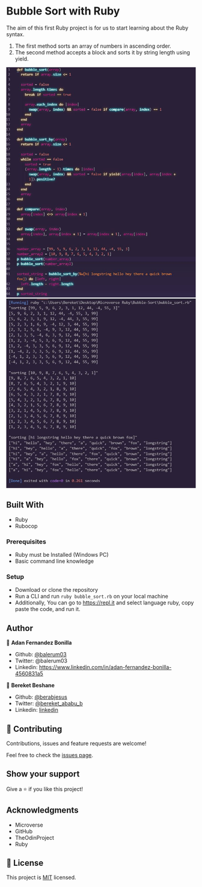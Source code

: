 # Bubble Sort with Ruby
The aim of this first Ruby project is for us to start learning about the Ruby syntax.
  1. The first method sorts an array of numbers in ascending order.
  2. The second method accepts a block and sorts it by string length using yield.

![screenshot](assets/screen.JPG)
![screenshot](assets/screen1.JPG)

## Built With

- Ruby
- Rubocop

### Prerequisites

- Ruby must be Installed (Windows PC)
- Basic command line knowledge

### Setup

- Download or clone the repository
- Run a CLI and run `ruby bubble_sort.rb` on your local machine
- Additionally, You can go to https://repl.it and select language ruby, copy paste the code, and run it.

## Author

👤 **Adan Fernandez Bonilla**

- Github: [@balerum03](https://github.com/balerum03)
- Twitter: @balerum03
- Linkedin: https://www.linkedin.com/in/adan-fernandez-bonilla-4560831a5

👤 **Bereket Beshane**

- Github: [@berabjesus](https://github.com/Berabjesus)
- Twitter: [@bereket_ababu_b](https://twitter.com/bereket_ababu_b)
- Linkedin: [linkedin](https://www.linkedin.com/in/bereket-beshane-a1b75a1a9/)

## 🤝 Contributing

Contributions, issues and feature requests are welcome!

Feel free to check the [issues page](https://github.com/Berabjesus/Bubble-Sort/issues).

## Show your support

Give a ⭐️ if you like this project!

## Acknowledgments

- Microverse
- GitHub
- TheOdinProject
- Ruby

## 📝 License


This project is [MIT](LICENSE) licensed.